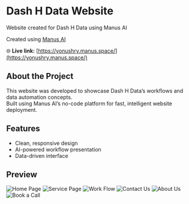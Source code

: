 # Dash H Data Website
Website created for Dash H Data using Manus AI 

Created using [Manus AI](https://manus.space)

🌐 **Live link:** [https://yonushry.manus.space/](https://yonushry.manus.space/)

## About the Project
This website was developed to showcase Dash H Data’s workflows and data automation concepts.  
Built using Manus AI’s no-code platform for fast, intelligent website deployment.

## Features
- Clean, responsive design
- AI-powered workflow presentation
- Data-driven interface

## Preview
![Home Page](images/HomePage.png)
![Service Page](images/ServicePage.png)
![Work Flow](images/WorkFlow.png)
![Contact Us](images/GetInTouch.png)
![About Us](images/AboutUs.png)
![Book a Call](images/homepage.png)
